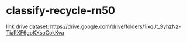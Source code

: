 # classify-recycle-rn50
link drive dataset: https://drive.google.com/drive/folders/1ixqJt_9yhzNz-TiaRXF6goKXsoCokKva
